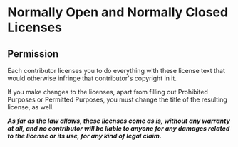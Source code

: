 # Normally Open and Normally Closed Licenses

## Permission

Each contributor licenses you to do everything with these license text that would otherwise infringe that contributor's copyright in it.

If you make changes to the licenses, apart from filling out Prohibited Purposes or Permitted Purposes, you must change the title of the resulting license, as well.

***As far as the law allows, these licenses come as is, without any warranty at all, and no contributor will be liable to anyone for any damages related to the license or its use, for any kind of legal claim.***
